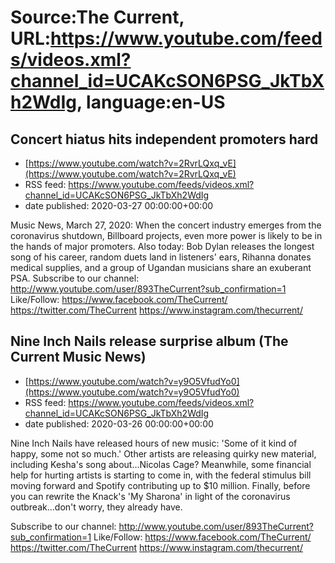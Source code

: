 # Source:The Current, URL:https://www.youtube.com/feeds/videos.xml?channel_id=UCAKcSON6PSG_JkTbXh2WdIg, language:en-US

## Concert hiatus hits independent promoters hard
 - [https://www.youtube.com/watch?v=2RvrLQxq_vE](https://www.youtube.com/watch?v=2RvrLQxq_vE)
 - RSS feed: https://www.youtube.com/feeds/videos.xml?channel_id=UCAKcSON6PSG_JkTbXh2WdIg
 - date published: 2020-03-27 00:00:00+00:00

Music News, March 27, 2020: When the concert industry emerges from the coronavirus shutdown, Billboard projects, even more power is likely to be in the hands of major promoters. Also today: Bob Dylan releases the longest song of his career, random duets land in listeners' ears, Rihanna donates medical supplies, and a group of Ugandan musicians share an exuberant PSA.
Subscribe to our channel:
http://www.youtube.com/user/893TheCurrent?sub_confirmation=1
Like/Follow:
https://www.facebook.com/TheCurrent/
https://twitter.com/TheCurrent
https://www.instagram.com/thecurrent/

## Nine Inch Nails release surprise album (The Current Music News)
 - [https://www.youtube.com/watch?v=y9O5VfudYo0](https://www.youtube.com/watch?v=y9O5VfudYo0)
 - RSS feed: https://www.youtube.com/feeds/videos.xml?channel_id=UCAKcSON6PSG_JkTbXh2WdIg
 - date published: 2020-03-26 00:00:00+00:00

Nine Inch Nails have released hours of new music: 'Some of it kind of happy, some not so much.' Other artists are releasing quirky new material, including Kesha's song about...Nicolas Cage? Meanwhile, some financial help for hurting artists is starting to come in, with the federal stimulus bill moving forward and Spotify contributing up to $10 million. Finally, before you can rewrite the Knack's 'My Sharona' in light of the coronavirus outbreak...don't worry, they already have.

Subscribe to our channel:
http://www.youtube.com/user/893TheCurrent?sub_confirmation=1
Like/Follow:
https://www.facebook.com/TheCurrent/
https://twitter.com/TheCurrent
https://www.instagram.com/thecurrent/

